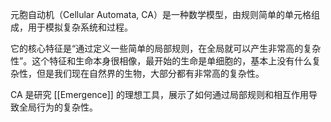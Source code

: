 元胞自动机（Cellular Automata, CA）是一种数学模型，由规则简单的单元格组成，用于模拟复杂系统和过程。

它的核心特征是“通过定义一些简单的局部规则，在全局就可以产生非常高的复杂性”。这个特征和生命本身很相像，最开始的生命是单细胞的，基本上没有什么复杂性，但是我们现在自然界的生物，大部分都有非常高的复杂性。

CA 是研究 [[Emergence]] 的理想工具，展示了如何通过局部规则和相互作用导致全局行为的复杂性。
